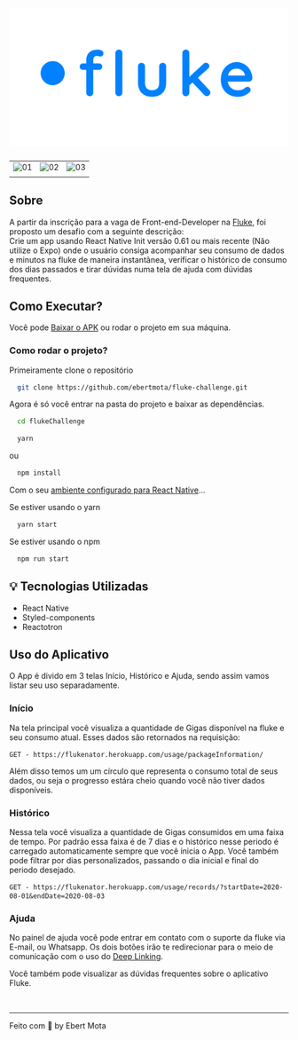 <h1 align="center">
  <img src="src/assets/logo.png" />
</h1>


|                             |                             |                                 |
| :-------------------------- | :-------------------------: | :-----------------------------: |
| ![01](https://user-images.githubusercontent.com/48302018/93027336-72767000-f5e2-11ea-8255-700b05bdaa3f.png) | ![02](https://user-images.githubusercontent.com/48302018/93027306-64c0ea80-f5e2-11ea-89fd-ce0031456d8d.png) | ![03](https://user-images.githubusercontent.com/48302018/93027343-7b674180-f5e2-11ea-8c05-2d945a61c32a.png) |
|                             |                             |                                 |


## Sobre
A partir da inscrição para a vaga de Front-end-Developer na <a href="https://flu.ke/">Fluke</a>, foi proposto um desafio com a seguinte descrição:
<br>
Crie um app usando React Native Init versão 0.61 ou mais recente (Não utilize o Expo) onde o usuário consiga acompanhar
seu consumo de dados e minutos na fluke de maneira instantânea, verificar o histórico de consumo dos dias passados e tirar
dúvidas numa tela de ajuda com dúvidas frequentes.


## Como Executar?

Você pode [Baixar o APK](https://github.com/ebertmota/fluke-challenge/releases) ou rodar o projeto em sua máquina.

<h3>Como rodar o projeto?</h3>
Primeiramente clone o repositório

```sh
  git clone https://github.com/ebertmota/fluke-challenge.git
```
Agora é só você entrar na pasta do projeto e baixar as dependências.
 
```sh
  cd flukeChallenge
```


```sh
  yarn 
 ```
 
 ou

```sh
  npm install
```


 
Com o seu [ambiente configurado para React Native](https://react-native.rocketseat.dev/)...

Se estiver usando o yarn

```sh
  yarn start
```
Se estiver usando o npm

```sh
  npm run start
```

## :bulb: Tecnologias Utilizadas
 
 * React Native
 * Styled-components
 * Reactotron


## Uso do Aplicativo

O App é divido em 3 telas Início, Histórico e Ajuda, sendo assim vamos listar seu uso separadamente.

### Início
Na tela principal você visualiza a quantidade de Gigas disponível na fluke e seu consumo atual. Esses dados são retornados na requisição:

```
GET - https://flukenator.herokuapp.com/usage/packageInformation/
```

Além disso temos um um círculo que representa o consumo total de seus dados, ou seja o progresso estára cheio quando você não tiver dados disponíveis.


### Histórico
Nessa tela você visualiza a quantidade de Gigas consumidos em uma faixa de tempo. Por padrão essa faixa é de 7 dias e o histórico nesse periodo é carregado automaticamente sempre que você inicia o App.
Você também pode filtrar por dias personalizados, passando o dia inicial e final do periodo desejado.

```
GET - https://flukenator.herokuapp.com/usage/records/?startDate=2020-08-01&endDate=2020-08-03
```

### Ajuda
No painel de ajuda você pode entrar em contato com o suporte da fluke via E-mail, ou Whatsapp. Os dois botões irão te redirecionar para o meio de comunicação com o uso do <a href="https://en.wikipedia.org/wiki/Deep_linking">Deep Linking</a>.

Você também pode visualizar as dúvidas frequentes sobre o aplicativo Fluke.


<br/>


---
Feito com :blue_heart: by Ebert Mota
